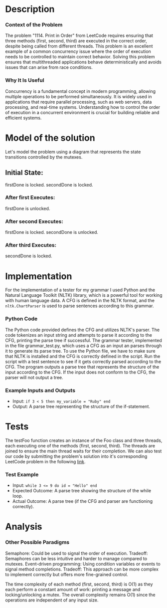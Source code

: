# Description
### Context of the Problem
The problem "1114. Print in Order" from LeetCode requires ensuring that three methods (first, second, third) are executed in the correct order, despite being called from different threads. This problem is an excellent example of a common concurrency issue where the order of execution needs to be controlled to maintain correct behavior. Solving this problem ensures that multithreaded applications behave deterministically and avoids issues that can arise from race conditions.

### Why It Is Useful
Concurrency is a fundamental concept in modern programming, allowing multiple operations to be performed simultaneously. It is widely used in applications that require parallel processing, such as web servers, data processing, and real-time systems. Understanding how to control the order of execution in a concurrent environment is crucial for building reliable and efficient systems.

# Model of the solution
Let's model the problem using a diagram that represents the state transitions controlled by the mutexes.
## Initial State:
firstDone is locked.
secondDone is locked.

### After first Executes:
firstDone is unlocked.

### After second Executes:
firstDone is locked.
secondDone is unlocked.

### After third Executes:
secondDone is locked.

# Implementation
For the implementation of a tester for my grammar I used Python and the Natural Language Toolkit (NLTK) library, which is a powerful tool for working with human language data. A CFG is defined in the NLTK format, and the `nltk.ChartParser` is used to parse sentences according to this grammar.
### Python Code
The Python code provided defines the CFG and utilizes NLTK's parser. The code tokenizes an input string and attempts to parse it according to the CFG, printing the parse tree if successful.
The grammar tester, implemented in the file grammar_test.py, which uses a CFG as an input an parses through it to generate its parse tree.
To use the Python file, we have to make sure that NLTK is installed and the CFG is correctly defined in the script. Run the script with a test sentence to see if it gets correctly parsed according to the CFG.
The program outputs a parse tree that represents the structure of the input according to the CFG. If the input does not conform to the CFG, the parser will not output a tree.

### Example Inputs and Outputs
- Input: `if 3 < 5 then my_variable = "Ruby" end`
- Output: A parse tree representing the structure of the if-statement.

# Tests
The testFoo function creates an instance of the Foo class and three threads, each executing one of the methods (first, second, third). The threads are joined to ensure the main thread waits for their completion. We can also test our code by submitting the problem's solution into it's corresponding LeetCode problem in the following [link](https://leetcode.com/problems/print-in-order/).

### Test Example
- Input: `while 3 <= 9 do id = "Hello" end`
- Expected Outcome: A parse tree showing the structure of the while loop.
- Actual Outcome: A parse tree (if the CFG and parser are functioning correctly).

# Analysis
### Other Possible Paradigms
Semaphore:
Could be used to signal the order of execution.
Tradeoff: Semaphores can be less intuitive and harder to manage compared to mutexes.
Event-driven programming:
Using condition variables or events to signal method completions.
Tradeoff: This approach can be more complex to implement correctly but offers more fine-grained control.

The time complexity of each method (first, second, third) is O(1) as they each perform a constant amount of work: printing a message and locking/unlocking a mutex. The overall complexity remains O(1) since the operations are independent of any input size.
